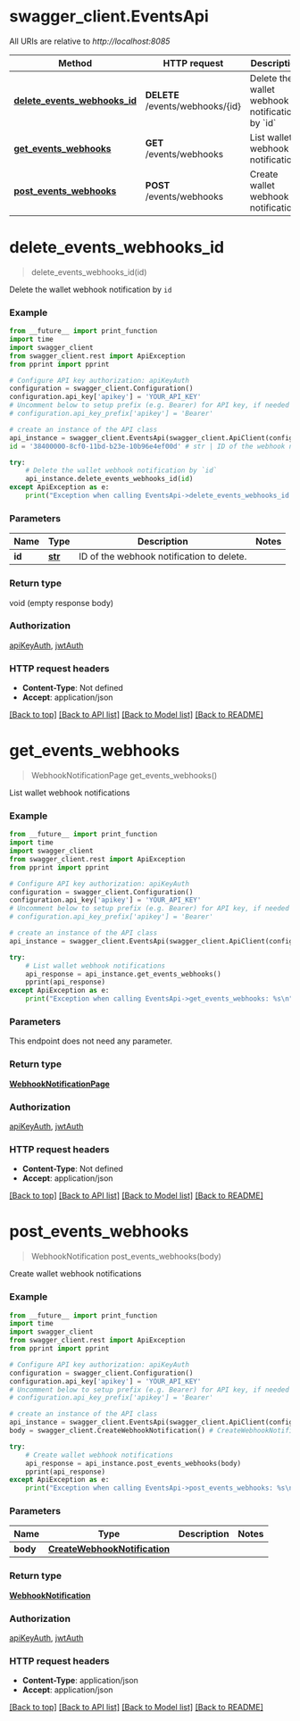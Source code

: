 # swagger_client.EventsApi

All URIs are relative to *http://localhost:8085*

Method | HTTP request | Description
------------- | ------------- | -------------
[**delete_events_webhooks_id**](EventsApi.md#delete_events_webhooks_id) | **DELETE** /events/webhooks/{id} | Delete the wallet webhook notification by &#x60;id&#x60;
[**get_events_webhooks**](EventsApi.md#get_events_webhooks) | **GET** /events/webhooks | List wallet webhook notifications
[**post_events_webhooks**](EventsApi.md#post_events_webhooks) | **POST** /events/webhooks | Create wallet webhook notifications

# **delete_events_webhooks_id**
> delete_events_webhooks_id(id)

Delete the wallet webhook notification by `id`

### Example
```python
from __future__ import print_function
import time
import swagger_client
from swagger_client.rest import ApiException
from pprint import pprint

# Configure API key authorization: apiKeyAuth
configuration = swagger_client.Configuration()
configuration.api_key['apikey'] = 'YOUR_API_KEY'
# Uncomment below to setup prefix (e.g. Bearer) for API key, if needed
# configuration.api_key_prefix['apikey'] = 'Bearer'

# create an instance of the API class
api_instance = swagger_client.EventsApi(swagger_client.ApiClient(configuration))
id = '38400000-8cf0-11bd-b23e-10b96e4ef00d' # str | ID of the webhook notification to delete.

try:
    # Delete the wallet webhook notification by `id`
    api_instance.delete_events_webhooks_id(id)
except ApiException as e:
    print("Exception when calling EventsApi->delete_events_webhooks_id: %s\n" % e)
```

### Parameters

Name | Type | Description  | Notes
------------- | ------------- | ------------- | -------------
 **id** | [**str**](.md)| ID of the webhook notification to delete. | 

### Return type

void (empty response body)

### Authorization

[apiKeyAuth](../README.md#apiKeyAuth), [jwtAuth](../README.md#jwtAuth)

### HTTP request headers

 - **Content-Type**: Not defined
 - **Accept**: application/json

[[Back to top]](#) [[Back to API list]](../README.md#documentation-for-api-endpoints) [[Back to Model list]](../README.md#documentation-for-models) [[Back to README]](../README.md)

# **get_events_webhooks**
> WebhookNotificationPage get_events_webhooks()

List wallet webhook notifications

### Example
```python
from __future__ import print_function
import time
import swagger_client
from swagger_client.rest import ApiException
from pprint import pprint

# Configure API key authorization: apiKeyAuth
configuration = swagger_client.Configuration()
configuration.api_key['apikey'] = 'YOUR_API_KEY'
# Uncomment below to setup prefix (e.g. Bearer) for API key, if needed
# configuration.api_key_prefix['apikey'] = 'Bearer'

# create an instance of the API class
api_instance = swagger_client.EventsApi(swagger_client.ApiClient(configuration))

try:
    # List wallet webhook notifications
    api_response = api_instance.get_events_webhooks()
    pprint(api_response)
except ApiException as e:
    print("Exception when calling EventsApi->get_events_webhooks: %s\n" % e)
```

### Parameters
This endpoint does not need any parameter.

### Return type

[**WebhookNotificationPage**](WebhookNotificationPage.md)

### Authorization

[apiKeyAuth](../README.md#apiKeyAuth), [jwtAuth](../README.md#jwtAuth)

### HTTP request headers

 - **Content-Type**: Not defined
 - **Accept**: application/json

[[Back to top]](#) [[Back to API list]](../README.md#documentation-for-api-endpoints) [[Back to Model list]](../README.md#documentation-for-models) [[Back to README]](../README.md)

# **post_events_webhooks**
> WebhookNotification post_events_webhooks(body)

Create wallet webhook notifications

### Example
```python
from __future__ import print_function
import time
import swagger_client
from swagger_client.rest import ApiException
from pprint import pprint

# Configure API key authorization: apiKeyAuth
configuration = swagger_client.Configuration()
configuration.api_key['apikey'] = 'YOUR_API_KEY'
# Uncomment below to setup prefix (e.g. Bearer) for API key, if needed
# configuration.api_key_prefix['apikey'] = 'Bearer'

# create an instance of the API class
api_instance = swagger_client.EventsApi(swagger_client.ApiClient(configuration))
body = swagger_client.CreateWebhookNotification() # CreateWebhookNotification | 

try:
    # Create wallet webhook notifications
    api_response = api_instance.post_events_webhooks(body)
    pprint(api_response)
except ApiException as e:
    print("Exception when calling EventsApi->post_events_webhooks: %s\n" % e)
```

### Parameters

Name | Type | Description  | Notes
------------- | ------------- | ------------- | -------------
 **body** | [**CreateWebhookNotification**](CreateWebhookNotification.md)|  | 

### Return type

[**WebhookNotification**](WebhookNotification.md)

### Authorization

[apiKeyAuth](../README.md#apiKeyAuth), [jwtAuth](../README.md#jwtAuth)

### HTTP request headers

 - **Content-Type**: application/json
 - **Accept**: application/json

[[Back to top]](#) [[Back to API list]](../README.md#documentation-for-api-endpoints) [[Back to Model list]](../README.md#documentation-for-models) [[Back to README]](../README.md)

